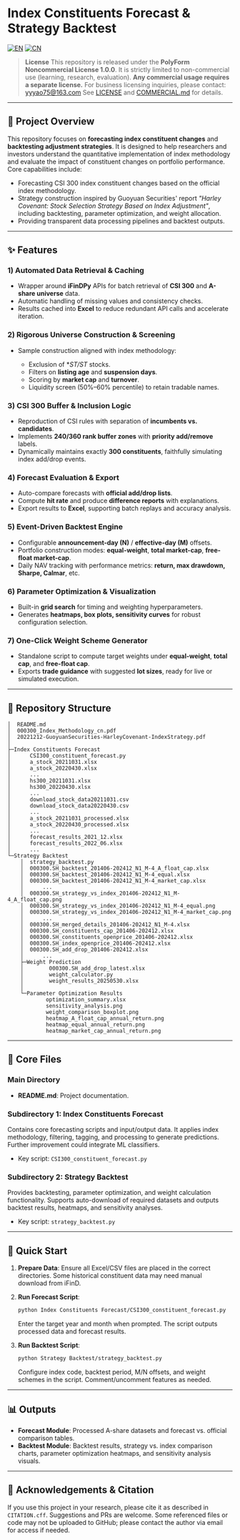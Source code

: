 # Index Constituents Forecast & Strategy Backtest

[![EN](https://img.shields.io/badge/lang-English-blue.svg)](./README.en.md)
[![CN](https://img.shields.io/badge/lang-中文-red.svg)](./README.md)

> **License**
> This repository is released under the **PolyForm Noncommercial License 1.0.0**. It is strictly limited to non-commercial use (learning, research, evaluation).
> **Any commercial usage requires a separate license.** For business licensing inquiries, please contact: [yyyao75@163.com](mailto:yyyao75@163.com)
> See [LICENSE](./LICENSE) and [COMMERCIAL.md](./COMMERCIAL.md) for details.

---

## 📘 Project Overview

This repository focuses on **forecasting index constituent changes** and **backtesting adjustment strategies**. It is designed to help researchers and investors understand the quantitative implementation of index methodology and evaluate the impact of constituent changes on portfolio performance. Core capabilities include:

* Forecasting CSI 300 index constituent changes based on the official index methodology.
* Strategy construction inspired by Guoyuan Securities' report *"Harley Covenant: Stock Selection Strategy Based on Index Adjustment"*, including backtesting, parameter optimization, and weight allocation.
* Providing transparent data processing pipelines and backtest outputs.

---

## ✨ Features

### 1) **Automated Data Retrieval & Caching**

* Wrapper around **iFinDPy** APIs for batch retrieval of **CSI 300** and **A-share universe** data.
* Automatic handling of missing values and consistency checks.
* Results cached into **Excel** to reduce redundant API calls and accelerate iteration.

### 2) **Rigorous Universe Construction & Screening**

* Sample construction aligned with index methodology:

  * Exclusion of \**ST/*ST** stocks.
  * Filters on **listing age** and **suspension days**.
  * Scoring by **market cap** and **turnover**.
  * Liquidity screen (50%–60% percentile) to retain tradable names.

### 3) **CSI 300 Buffer & Inclusion Logic**

* Reproduction of CSI rules with separation of **incumbents vs. candidates**.
* Implements **240/360 rank buffer zones** with **priority add/remove** labels.
* Dynamically maintains exactly **300 constituents**, faithfully simulating index add/drop events.

### 4) **Forecast Evaluation & Export**

* Auto-compare forecasts with **official add/drop lists**.
* Compute **hit rate** and produce **difference reports** with explanations.
* Export results to **Excel**, supporting batch replays and accuracy analysis.

### 5) **Event-Driven Backtest Engine**

* Configurable **announcement-day (N)** / **effective-day (M)** offsets.
* Portfolio construction modes: **equal-weight**, **total market-cap**, **free-float market-cap**.
* Daily NAV tracking with performance metrics: **return, max drawdown, Sharpe, Calmar**, etc.

### 6) **Parameter Optimization & Visualization**

* Built-in **grid search** for timing and weighting hyperparameters.
* Generates **heatmaps, box plots, sensitivity curves** for robust configuration selection.

### 7) **One-Click Weight Scheme Generator**

* Standalone script to compute target weights under **equal-weight**, **total cap**, and **free-float cap**.
* Exports **trade guidance** with suggested **lot sizes**, ready for live or simulated execution.

---

## 📂 Repository Structure

```plaintext
│  README.md
│  000300_Index_Methodology_cn.pdf
│  20221212-GuoyuanSecurities-HarleyCovenant-IndexStrategy.pdf
│
├─Index Constituents Forecast
│      CSI300_constituent_forecast.py
│      a_stock_20211031.xlsx
│      a_stock_20220430.xlsx
│      ...
│      hs300_20211031.xlsx
│      hs300_20220430.xlsx
│      ...
│      download_stock_data20211031.csv
│      download_stock_data20220430.csv
│      ...
│      a_stock_20211031_processed.xlsx
│      a_stock_20220430_processed.xlsx
│      ...
│      forecast_results_2021_12.xlsx
│      forecast_results_2022_06.xlsx
│      ...
└─Strategy Backtest
    │  strategy_backtest.py
    │  000300.SH_backtest_201406-202412_N1_M-4_A_float_cap.xlsx
    │  000300.SH_backtest_201406-202412_N1_M-4_equal.xlsx
    │  000300.SH_backtest_201406-202412_N1_M-4_market_cap.xlsx
    │      ...
    │  000300.SH_strategy_vs_index_201406-202412_N1_M-4_A_float_cap.png
    │  000300.SH_strategy_vs_index_201406-202412_N1_M-4_equal.png
    │  000300.SH_strategy_vs_index_201406-202412_N1_M-4_market_cap.png
    │      ...
    │  000300.SH_merged_details_201406-202412_N1_M-4.xlsx
    │  000300.SH_constituents_cap_201406-202412.xlsx
    │  000300.SH_constituents_openprice_201406-202412.xlsx
    │  000300.SH_index_openprice_201406-202412.xlsx
    │  000300.SH_add_drop_201406-202412.xlsx
    │      ...
    ├─Weight Prediction
    │        000300.SH_add_drop_latest.xlsx
    │        weight_calculator.py
    │        weight_results_20250530.xlsx
    │        
    └─Parameter Optimization Results
            optimization_summary.xlsx
            sensitivity_analysis.png
            weight_comparison_boxplot.png
            heatmap_A_float_cap_annual_return.png
            heatmap_equal_annual_return.png
            heatmap_market_cap_annual_return.png
```

---

## 📑 Core Files

### Main Directory

* **README.md**: Project documentation.

### Subdirectory 1: Index Constituents Forecast

Contains core forecasting scripts and input/output data. It applies index methodology, filtering, tagging, and processing to generate predictions. Further improvement could integrate ML classifiers.

* Key script: `CSI300_constituent_forecast.py`

### Subdirectory 2: Strategy Backtest

Provides backtesting, parameter optimization, and weight calculation functionality. Supports auto-download of required datasets and outputs backtest results, heatmaps, and sensitivity analyses.

* Key script: `strategy_backtest.py`

---

## 🚀 Quick Start

1. **Prepare Data**: Ensure all Excel/CSV files are placed in the correct directories. Some historical constituent data may need manual download from iFinD.
2. **Run Forecast Script**:

   ```bash
   python Index Constituents Forecast/CSI300_constituent_forecast.py
   ```

   Enter the target year and month when prompted. The script outputs processed data and forecast results.
3. **Run Backtest Script**:

   ```bash
   python Strategy Backtest/strategy_backtest.py
   ```

   Configure index code, backtest period, M/N offsets, and weight schemes in the script. Comment/uncomment features as needed.

---

## 📊 Outputs

* **Forecast Module**: Processed A-share datasets and forecast vs. official comparison tables.
* **Backtest Module**: Backtest results, strategy vs. index comparison charts, parameter optimization heatmaps, and sensitivity analysis visuals.

---

## 🙌 Acknowledgements & Citation

If you use this project in your research, please cite it as described in `CITATION.cff`. Suggestions and PRs are welcome. Some referenced files or code may not be uploaded to GitHub; please contact the author via email for access if needed.
